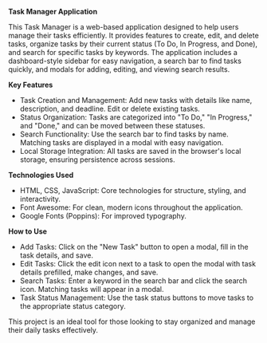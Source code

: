 **Task Manager Application**

This Task Manager is a web-based application designed to help users manage their tasks efficiently. It provides features to create, edit, and delete tasks, organize tasks by their current status (To Do, In Progress, and Done), and search for specific tasks by keywords. The application includes a dashboard-style sidebar for easy navigation, a search bar to find tasks quickly, and modals for adding, editing, and viewing search results.

**Key Features**
- Task Creation and Management: Add new tasks with details like name, description, and deadline. Edit or delete existing tasks.
- Status Organization: Tasks are categorized into "To Do," "In Progress," and "Done," and can be moved between these statuses.
- Search Functionality: Use the search bar to find tasks by name. Matching tasks are displayed in a modal with easy navigation.
- Local Storage Integration: All tasks are saved in the browser's local storage, ensuring persistence across sessions.

**Technologies Used**
- HTML, CSS, JavaScript: Core technologies for structure, styling, and interactivity.
- Font Awesome: For clean, modern icons throughout the application.
- Google Fonts (Poppins): For improved typography.

**How to Use**
- Add Tasks: Click on the "New Task" button to open a modal, fill in the task details, and save.
- Edit Tasks: Click the edit icon next to a task to open the modal with task details prefilled, make changes, and save.
- Search Tasks: Enter a keyword in the search bar and click the search icon. Matching tasks will appear in a modal.
- Task Status Management: Use the task status buttons to move tasks to the appropriate status category.
  
This project is an ideal tool for those looking to stay organized and manage their daily tasks effectively.
